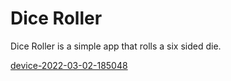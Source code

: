 # Dice Roller

Dice Roller is a simple app that rolls a six sided die.

[device-2022-03-02-185048](https://user-images.githubusercontent.com/76107545/156456281-dad4ab6e-3c8d-486b-a70e-c3bc1b09a4cd.gif)

